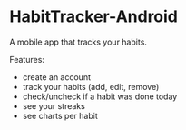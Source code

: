 # HabitTracker-Android

A mobile app that tracks your habits.

Features:
- create an account
- track your habits (add, edit, remove)
- check/uncheck if a habit was done today
- see your streaks
- see charts per habit
